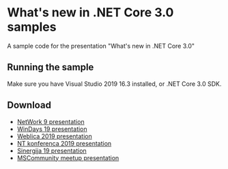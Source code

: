 # What's new in .NET Core 3.0 samples

A sample code for the presentation "What's new in .NET Core 3.0"

## Running the sample

Make sure you have Visual Studio 2019 16.3 installed, or .NET Core 3.0 SDK.

## Download

- [NetWork 9 presentation](network-whats-new-in-dotnet-core-3.0.pptx)
- [WinDays 19 presentation](windays-whats-new-in-dotnet-core-3.0.pptx)
- [Weblica 2019 presentation](weblica-whats-new-in-dotnet-core-3.0.pptx)
- [NT konferenca 2019 presentation](ntk-whats-new-in-dotnet-core-3.0.pptx)
- [Sinergija 19 presentation](sinergija-whats-new-in-dotnet-core-3.0.pptx)
- [MSCommunity meetup presentation](mscommunity-whats-new-in-dotnet-core-3.x.pptx)